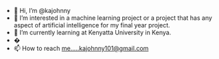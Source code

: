- 👋 Hi, I’m @kajohnny
- 👀 I’m interested in a machine learning project or a project that has any aspect of artificial intelligence for my final year project.
- 🌱 I’m currently learning at Kenyatta University in Kenya.
- �
- 📫 How to reach me.....kajohnny101@gmail.com

<!---
kajohnny/kajohnny is a ✨ special ✨ repository because its `README.md` (this file) appears on your GitHub profile.
You can click the Preview link to take a look at your changes.
--->
